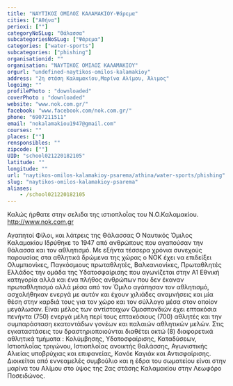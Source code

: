 ```yaml
---
title: "ΝΑΥΤΙΚΟΣ ΟΜΙΛΟΣ ΚΑΛΑΜΑΚΙΟΥ-Ψάρεμα"
cities: ["Αθήνα"]
perioxi: [""]
categoryNoSLug: "Θάλασσα"
subcategoriesNoSLug: ["Ψάρεμα"]
categories: ["water-sports"]
subcategories: ["phishing"]
organisationid: ""
organisation: "ΝΑΥΤΙΚΟΣ ΟΜΙΛΟΣ ΚΑΛΑΜΑΚΙΟΥ"
orgurl: "undefined-naytikos-omilos-kalamakioy"
address: "2η στάση Καλαμακίου,Μαρίνα Αλίμου, Άλιμος"
logoimg: ""
profilePhoto : "downloaded"
coverPhoto : "downloaded"
website: "www.nok.com.gr/"
facebook: "www.facebook.com/nok.com.gr/"
phone: "6907211511"
email: "nokalamakiou1947@gmail.com"
courses: ""
places: [""]
rensponsibles: ""
zipcode: [""]
UID: "school021220182105"
latitude: ""
longitude: ""
url: "naytikos-omilos-kalamakioy-psarema/athina/water-sports/phishing"
slug: "naytikos-omilos-kalamakioy-psarema"
aliases:
    - /school021220182105
---
```



Καλώς ήρθατε στην σελιδα της ιστιοπλοΐας του Ν.Ο.Καλαμακίου. http://www.nok.com.gr

Αγαπητοί Φίλοι, και λάτρεις της Θάλασσας O Ναυτικός Όμιλος Καλαμακίου Ιδρύθηκε το 1947 από ανθρώπους που αγαπούσαν την θάλασσα και τον αθλητισμό. Με εξήντα τέσσερα χρόνια συνεχούς παρουσίας στα αθλητικά δρώμενα της χώρας ο ΝΟΚ έχει να επιδείξει Ολυμπιονίκες, Παγκόσμιους πρωταθλητές, Βαλκανιονίκες, Πρωταθλητές Ελλάδος την ομάδα της Υδατοσφαίρισης που αγωνίζεται στην Α1 Εθνική κατηγορία αλλά και ένα πλήθος ανθρώπων που δεν έκαναν πρωταθλητισμό αλλά μέσα από τον Όμιλο αγάπησαν τον αθλητισμό, ασχολήθηκαν ενεργά με αυτόν και έχουν χιλιάδες αναμνήσεις και μία θέση στην καρδιά τους για τον χώρο και τον σύλλογο μέσα στον οποίον μεγάλωσαν. Είναι μέλος των αντίστοιχων Ομοσπονδιών έχει επτακόσια πενήντα (750) ενεργά μέλη περί τους επτακόσιους (700) αθλητές και την συμπαράσταση εκατοντάδων γονέων και παλαιών αθλητικών μελών. Στις εγκαταστάσεις του δραστηριοποιούνται διαθέτει οκτώ (8) διαφορετικά αθλητικά τμήματα : Κολύμβησης, Υδατοσφαίρισης, Καταδύσεων, Ιστιοπλοΐας τριγώνου, Ιστιοπλοΐας ανοικτής θαλάσσης, Αγωνιστικής Αλιείας υποβρύχιας και επιφανείας, Κανόε Καγιάκ και Αντισφαίρισης. Διοικείται από εννεαμελές συμβούλιο και η έδρα του σωματείου είναι στην μαρίνα του Αλίμου στο ύψος της 2ας στάσης Καλαμακίου στην Λεωφόρο Ποσειδώνος.